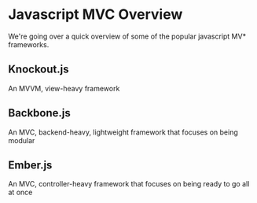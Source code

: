 # Javascript MVC Overview

We're going over a quick overview of some of the popular javascript MV* frameworks.  

## Knockout.js

An MVVM, view-heavy framework

## Backbone.js

An MVC, backend-heavy, lightweight framework that focuses on being modular

## Ember.js

An MVC, controller-heavy framework that focuses on being ready to go all at once